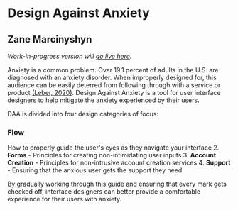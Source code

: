 # Design Against Anxiety
## Zane Marcinyshyn
*Work-in-progress version will [go live here](https://tylo-zane.github.io/daa/).*

Anxiety is a common problem. Over 19.1 percent of adults in the U.S. are diagnosed with an anxiety disorder. When improperly designed for, this audience can be easily deterred from following through with a service or product [(Leber, 2020)](https://level-level.com/blog/inclusive-design-designing-for-people-with-anxiety/). Design Against Anxiety is a tool for user interface designers to help mitigate the anxiety experienced by their users.

DAA is divided into four design categories of focus: 
### Flow  
How to properly guide the user's eyes as they navigate your interface
2. **Forms** - Principles for creating non-intimidating user inputs
3. **Account Creation** - Principles for non-intrusive account creation services
4. **Support** - Ensuring that the anxious user gets the support they need

By gradually working through this guide and ensuring that every mark gets checked off, interface designers can better provide a comfortable experience for their users with anxiety.